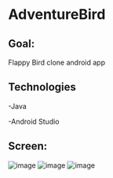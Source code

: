 # AdventureBird

## Goal:

Flappy Bird clone android app

## Technologies

-Java

-Android Studio

## Screen:

![image](https://user-images.githubusercontent.com/58606334/117129936-a1269e00-ad9f-11eb-91a9-b583e81370a7.png)
![image](https://user-images.githubusercontent.com/58606334/117130132-e8ad2a00-ad9f-11eb-8400-3ed05f5b4228.png)
![image](https://user-images.githubusercontent.com/58606334/117131322-953bdb80-ada1-11eb-9010-2da2cd7f1938.png)


